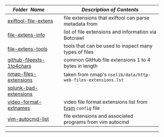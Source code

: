 |&nbsp;&nbsp;&nbsp;&nbsp;_Folder&nbsp;&nbsp;Name_&nbsp;&nbsp;&nbsp;&nbsp;| _Description of Contents_
|:----------------|--------------------------------------------------------------------------------------------------------------------------------------------------------
| [exiftool-file-extens](exiftool-file-extens.txt) |  file extensions that exiftool can parse metadata from 
| [file-extens-info](file-extens-info.txt.xz) |  list of file extensions and information via Botcrawl 
| [file-extens-tools](file-extens-tools.txt) |  tools that can be used to inspect many types of files 
| [github-fileexts-1to4chars](github-fileexts-1to4chars.txt) |  common GitHub file extensions 1 to 4 bytes in length 
| [nmap-files-extensions](nmap-files-extensions.txt) |  taken from nmap's `nselib/data/http-web-files-extensions.lst` 
| [splunk-bad-extensions](splunk-bad-extensions.txt) |  
| [video-format-extnames](video-format-extnames.txt) | video file format extensions list from [tvsm](https://github.com/TonCherAmi/tvsm "A simple command-line TV show manager.") `config` file
| [vim-autocmd-list](vim-autocmd-list.txt) |  file extensions and associated programs from vim autocmd 

* * *


